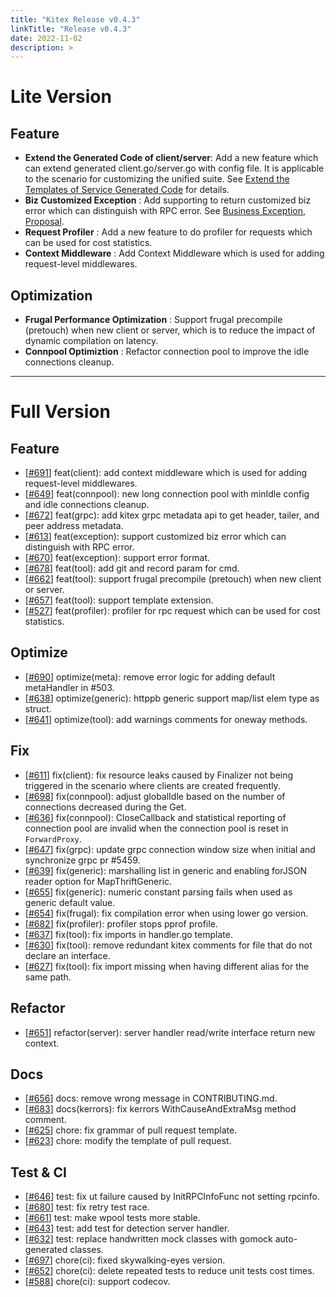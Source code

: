 ```yaml
---
title: "Kitex Release v0.4.3"
linkTitle: "Release v0.4.3"
date: 2022-11-02
description: >
---
```


# Lite Version

## Feature

* **Extend the Generated Code of client/server**: Add a new feature which can extend generated client.go/server.go with config file. It is applicable to the scenario for customizing the unified suite. See [Extend the Templates of Service Generated Code]([https://www.cloudwego.io/docs/kitex/tutorials/code-gen/template_extension/]) for details.
* **Biz Customized Exception** : Add supporting to return customized  biz error which can distinguish with RPC error. See [Business Exception](https://www.cloudwego.io/docs/kitex/tutorials/basic-feature/bizstatuserr/), [Proposal](https://github.com/cloudwego/kitex/issues/511).
* **Request Profiler** : Add a new feature to do profiler for requests which can be used for cost statistics.
* **Context Middleware** : Add Context Middleware which is used for adding request-level middlewares.

## **Optimization**

* **Frugal Performance Optimization** : Support frugal precompile (pretouch) when new client or server, which is to reduce the impact of dynamic compilation on latency.
* **Connpool Optimiztion** : Refactor connection pool to improve the idle connections cleanup.

---

# Full Version

## Feature

* [[#691](https://github.com/cloudwego/kitex/pull/691)] feat(client): add context middleware which is used for adding request-level middlewares.
* [[#649](https://github.com/cloudwego/kitex/pull/649)] feat(connpool): new long connection pool with minIdle config and idle connections cleanup.
* [[#672](https://github.com/cloudwego/kitex/pull/672)] feat(grpc): add kitex grpc metadata api to get header, tailer, and peer address metadata.
* [[#613](https://github.com/cloudwego/kitex/pull/613)] feat(exception): support customized biz error which can distinguish with RPC error.
* [[#670](https://github.com/cloudwego/kitex/pull/670)] feat(exception): support error format.
* [[#678](https://github.com/cloudwego/kitex/pull/678)] feat(tool): add git and record param for cmd.
* [[#662](https://github.com/cloudwego/kitex/pull/662)] feat(tool): support frugal precompile (pretouch) when new client or server.
* [[#657](https://github.com/cloudwego/kitex/pull/657)] feat(tool): support template extension.
* [[#527](https://github.com/cloudwego/kitex/pull/527)] feat(profiler): profiler for rpc request which can be used for cost statistics.

## Optimize

* [[#690](https://github.com/cloudwego/kitex/pull/690)] optimize(meta): remove error logic for adding default metaHandler in #503.
* [[#638](https://github.com/cloudwego/kitex/pull/638)] optimize(generic): httppb generic support map/list elem type as struct.
* [[#641](https://github.com/cloudwego/kitex/pull/641)] optimize(tool): add warnings comments for oneway methods.

## Fix

* [[#611](https://github.com/cloudwego/kitex/pull/611)] fix(client): fix resource leaks caused by Finalizer not being triggered in the scenario where clients are created frequently.
* [[#698](https://github.com/cloudwego/kitex/pull/698)] fix(connpool): adjust globalIdle based on the number of connections decreased during the Get.
* [[#636](https://github.com/cloudwego/kitex/pull/636)] fix(connpool): CloseCallback and statistical reporting of connection pool are invalid when the connection pool is reset in `ForwardProxy`.
* [[#647](https://github.com/cloudwego/kitex/pull/647)] fix(grpc): update grpc connection window size when initial and synchronize grpc pr #5459.
* [[#639](https://github.com/cloudwego/kitex/pull/639)] fix(generic): marshalling list<byte> in generic and enabling forJSON reader option for MapThriftGeneric.
* [[#655](https://github.com/cloudwego/kitex/pull/655)] fix(generic): numeric constant parsing fails when used as generic default value.
* [[#654](https://github.com/cloudwego/kitex/pull/654)] fix(frugal): fix compilation error when using lower go version.
* [[#682](https://github.com/cloudwego/kitex/pull/682)] fix(profiler): profiler stops pprof profile.
* [[#637](https://github.com/cloudwego/kitex/pull/637)] fix(tool): fix imports in handler.go template.
* [[#630](https://github.com/cloudwego/kitex/pull/630)] fix(tool): remove redundant kitex comments for file that do not declare an interface.
* [[#627](https://github.com/cloudwego/kitex/pull/627)] fix(tool): fix import missing when having different alias for the same path.

## Refactor

* [[#651](https://github.com/cloudwego/kitex/pull/651)] refactor(server): server handler read/write interface return new context.

## Docs

* [[#656](https://github.com/cloudwego/kitex/pull/656)] docs: remove wrong message in CONTRIBUTING.md.
* [[#683](https://github.com/cloudwego/kitex/pull/683)] docs(kerrors): fix kerrors WithCauseAndExtraMsg method comment.
* [[#625](https://github.com/cloudwego/kitex/pull/625)] chore: fix grammar of pull request template.
* [[#623](https://github.com/cloudwego/kitex/pull/623)] chore: modify the template of pull request.

## Test & CI

* [[#646](https://github.com/cloudwego/kitex/pull/646)] test: fix ut failure caused by InitRPCInfoFunc not setting rpcinfo.
* [[#680](https://github.com/cloudwego/kitex/pull/680)] test: fix retry test race.
* [[#661](https://github.com/cloudwego/kitex/pull/661)] test: make wpool tests more stable.
* [[#643](https://github.com/cloudwego/kitex/pull/643)] test: add test for detection server handler.
* [[#632](https://github.com/cloudwego/kitex/pull/632)] test: replace handwritten mock classes with gomock auto-generated classes.
* [[#697](https://github.com/cloudwego/kitex/pull/697)] chore(ci): fixed skywalking-eyes version.
* [[#652](https://github.com/cloudwego/kitex/pull/652)] chore(ci): delete repeated tests to reduce unit tests cost times.
* [[#588](https://github.com/cloudwego/kitex/pull/588)] chore(ci): support codecov.

